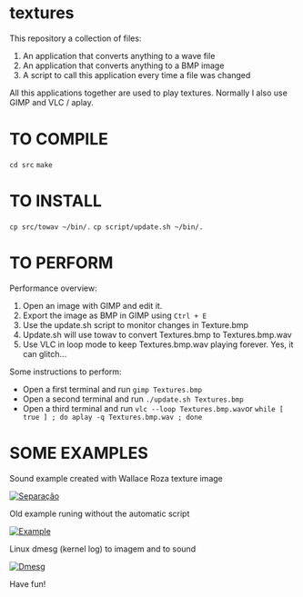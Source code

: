 # textures

This repository a collection of files:

1. An application that converts anything to a wave file
2. An application that converts anything to a BMP image
3. A script to call this application every time a file was changed

All this applications together are used to play textures. Normally I also use GIMP and VLC / aplay.

TO COMPILE
==========

`cd src` 
`make`


TO INSTALL
==========

`cp src/towav ~/bin/.` 
`cp script/update.sh ~/bin/.`

TO PERFORM
==========

Performance overview:

1. Open an image with GIMP and edit it.
2. Export the image as BMP in GIMP using `Ctrl + E`
3. Use the update.sh script to monitor changes in Texture.bmp
4. Update.sh will use towav to convert Textures.bmp to Textures.bmp.wav
5. Use VLC in loop mode to keep Textures.bmp.wav playing forever. Yes, it can glitch...

Some instructions to perform:
* Open a first terminal and run `gimp Textures.bmp`
* Open a second terminal and run `./update.sh Textures.bmp`
* Open a third terminal and run `vlc --loop Textures.bmp.wav`or 
   `while [ true ] ; do aplay -q Textures.bmp.wav ; done`

SOME EXAMPLES
=============

Sound example created with Wallace Roza texture image 
 
[![Separação](https://i.ytimg.com/vi/Dcm2uKFFmV0/mqdefault.jpg)](https://www.youtube.com/watch?v=Dcm2uKFFmV0) 
 
Old example runing without the automatic script 
 
[![Example](https://i.ytimg.com/vi/9gq1gk4jeJM/mqdefault.jpg)](https://www.youtube.com/watch?v=9gq1gk4jeJM) 
 
Linux dmesg (kernel log) to imagem and to sound 
 
[![Dmesg](https://i.ytimg.com/vi/ZFlmYXZx-TA/mqdefault.jpg)](https://www.youtube.com/watch?v=ZFlmYXZx-TA) 


Have fun!
